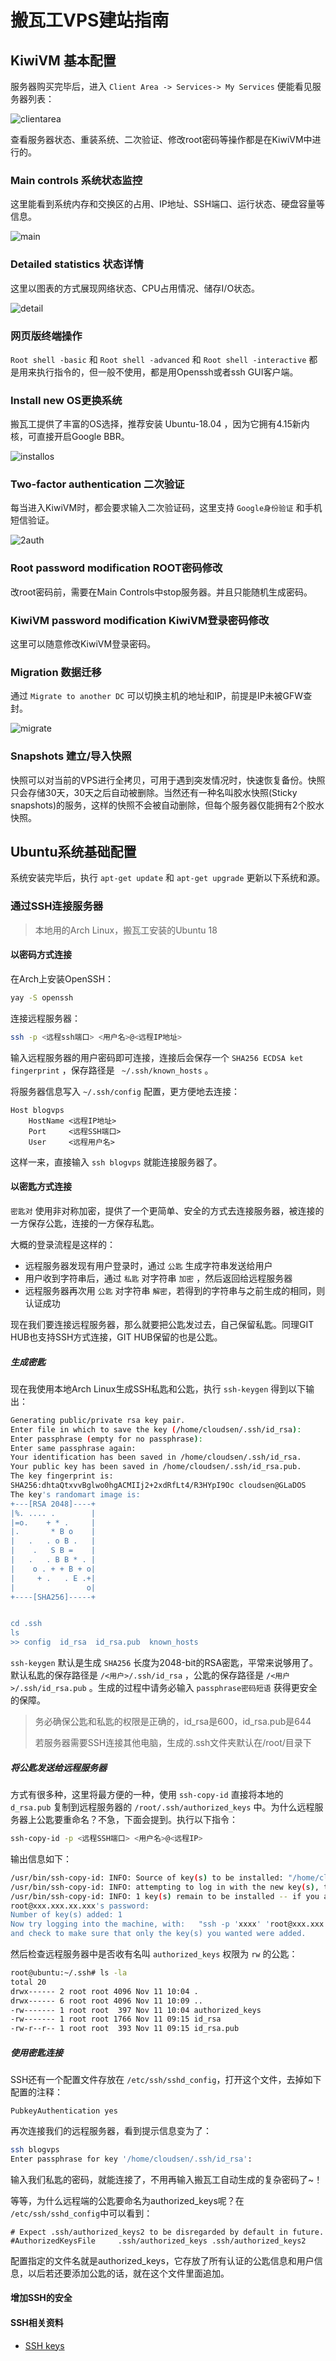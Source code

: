 # 搬瓦工VPS建站指南

## KiwiVM 基本配置

服务器购买完毕后，进入 `Client Area -> Services-> My Services` 便能看见服务器列表：  

![clientarea](imgs/clientarea.png)  

查看服务器状态、重装系统、二次验证、修改root密码等操作都是在KiwiVM中进行的。  

### Main controls 系统状态监控

这里能看到系统内存和交换区的占用、IP地址、SSH端口、运行状态、硬盘容量等信息。  

![main](imgs/maincontrols.png)  

### Detailed statistics 状态详情

这里以图表的方式展现网络状态、CPU占用情况、储存I/O状态。  

![detail](imgs/detailstatus.png)  

### 网页版终端操作

`Root shell -basic` 和 `Root shell -advanced` 和 `Root shell -interactive` 都是用来执行指令的，但一般不使用，都是用Openssh或者ssh GUI客户端。  

### Install new OS更换系统

搬瓦工提供了丰富的OS选择，推荐安装 Ubuntu-18.04 ，因为它拥有4.15新内核，可直接开启Google BBR。  

![installos](imgs/installos.png)  

### Two-factor authentication 二次验证

每当进入KiwiVM时，都会要求输入二次验证码，这里支持 `Google身份验证` 和手机短信验证。  

![2auth](imgs/twoauth.png)  

### Root password modification ROOT密码修改

改root密码前，需要在Main Controls中stop服务器。并且只能随机生成密码。  

### KiwiVM password modification KiwiVM登录密码修改

  这里可以随意修改KiwiVM登录密码。

### Migration 数据迁移

通过 `Migrate to another DC` 可以切换主机的地址和IP，前提是IP未被GFW查封。  

![migrate](imgs/migrate.png)  

### Snapshots 建立/导入快照

快照可以对当前的VPS进行全拷贝，可用于遇到突发情况时，快速恢复备份。快照只会存储30天，30天之后自动被删除。当然还有一种名叫胶水快照(Sticky snapshots)的服务，这样的快照不会被自动删除，但每个服务器仅能拥有2个胶水快照。



## Ubuntu系统基础配置

系统安装完毕后，执行 `apt-get update` 和 `apt-get upgrade` 更新以下系统和源。

### 通过SSH连接服务器

> 本地用的Arch Linux，搬瓦工安装的Ubuntu 18

#### 以密码方式连接

在Arch上安装OpenSSH：  

```bash
yay -S openssh
```

连接远程服务器：  

```bash
ssh -p <远程ssh端口> <用户名>@<远程IP地址>
```

输入远程服务器的用户密码即可连接，连接后会保存一个 `SHA256 ECDSA ket fingerprint` ，保存路径是 ` ~/.ssh/known_hosts` 。  

将服务器信息写入 `~/.ssh/config` 配置，更方便地去连接：  

```
Host blogvps
	HostName <远程IP地址>
	Port     <远程SSH端口>
	User     <远程用户名>
```

这样一来，直接输入 `ssh blogvps` 就能连接服务器了。  

#### 以密匙方式连接

 `密匙对` 使用非对称加密，提供了一个更简单、安全的方式去连接服务器，被连接的一方保存公匙，连接的一方保存私匙。  

大概的登录流程是这样的：  

- 远程服务器发现有用户登录时，通过 `公匙` 生成字符串发送给用户
- 用户收到字符串后，通过 `私匙` 对字符串 `加密` ，然后返回给远程服务器
- 远程服务器再次用 `公匙` 对字符串 `解密`，若得到的字符串与之前生成的相同，则认证成功

现在我们要连接远程服务器，那么就要把公匙发过去，自己保留私匙。同理GIT HUB也支持SSH方式连接，GIT HUB保留的也是公匙。  

##### 生成密匙

现在我使用本地Arch Linux生成SSH私匙和公匙，执行 `ssh-keygen` 得到以下输出：  

```bash
Generating public/private rsa key pair.
Enter file in which to save the key (/home/cloudsen/.ssh/id_rsa): 
Enter passphrase (empty for no passphrase): 
Enter same passphrase again: 
Your identification has been saved in /home/cloudsen/.ssh/id_rsa.
Your public key has been saved in /home/cloudsen/.ssh/id_rsa.pub.
The key fingerprint is:
SHA256:dhtaQtxvvBglwo0hgACMIIj2+2xdRfLt4/R3HYpI9Oc cloudsen@GLaDOS
The key's randomart image is:
+---[RSA 2048]----+
|%. .... .        |
|=o.    + * .     |
|.       * B o    |
|   .   . o B .   |
|    .   S B =    |
|   .   . B B * . |
|    o . + + B + o|
|     + .   . E .+|
|                o|
+----[SHA256]-----+


cd .ssh 
ls
>> config  id_rsa  id_rsa.pub  known_hosts
```

`ssh-keygen` 默认是生成 `SHA256` 长度为2048-bit的RSA密匙，平常来说够用了。默认私匙的保存路径是 `/<用户>/.ssh/id_rsa` ，公匙的保存路径是 `/<用户>/.ssh/id_rsa.pub` 。生成的过程中请务必输入 `passphrase密码短语` 获得更安全的保障。  

> 务必确保公匙和私匙的权限是正确的，id_rsa是600，id_rsa.pub是644
>
> 若服务器需要SSH连接其他电脑，生成的.ssh文件夹默认在/root/目录下

##### 将公匙发送给远程服务器

方式有很多种，这里将最方便的一种，使用 `ssh-copy-id` 直接将本地的 `d_rsa.pub` 复制到远程服务器的 `/root/.ssh/authorized_keys` 中。为什么远程服务器上公匙要重命名？不急，下面会提到。执行以下指令：  

```bash
ssh-copy-id -p <远程SSH端口> <用户名>@<远程IP>
```

输出信息如下：  

```bash
/usr/bin/ssh-copy-id: INFO: Source of key(s) to be installed: "/home/cloudsen/.ssh/id_rsa.pub"
/usr/bin/ssh-copy-id: INFO: attempting to log in with the new key(s), to filter out any that are already installed
/usr/bin/ssh-copy-id: INFO: 1 key(s) remain to be installed -- if you are prompted now it is to install the new keys
root@xxx.xxx.xx.xxx's password: 
Number of key(s) added: 1
Now try logging into the machine, with:   "ssh -p 'xxxx' 'root@xxx.xxx.xx.xxx'"
and check to make sure that only the key(s) you wanted were added.
```

然后检查远程服务器中是否收有名叫 `authorized_keys` 权限为 `rw` 的公匙：  

```bash
root@ubuntu:~/.ssh# ls -la
total 20
drwx------ 2 root root 4096 Nov 11 10:04 .
drwx------ 6 root root 4096 Nov 11 10:09 ..
-rw------- 1 root root  397 Nov 11 10:04 authorized_keys
-rw------- 1 root root 1766 Nov 11 09:15 id_rsa
-rw-r--r-- 1 root root  393 Nov 11 09:15 id_rsa.pub
```

##### 使用密匙连接

SSH还有一个配置文件存放在 `/etc/ssh/sshd_config`，打开这个文件，去掉如下配置的注释：  

```
PubkeyAuthentication yes
```

再次连接我们的远程服务器，看到提示信息变为了：  

```bash
ssh blogvps
Enter passphrase for key '/home/cloudsen/.ssh/id_rsa':
```

输入我们私匙的密码，就能连接了，不用再输入搬瓦工自动生成的复杂密码了~！  

等等，为什么远程端的公匙要命名为authorized_keys呢？在 `/etc/ssh/sshd_config`中可以看到：  

```
# Expect .ssh/authorized_keys2 to be disregarded by default in future.
#AuthorizedKeysFile     .ssh/authorized_keys .ssh/authorized_keys2
```

配置指定的文件名就是authorized_keys，它存放了所有认证的公匙信息和用户信息，以后若还要添加公匙的话，就在这个文件里面追加。  

#### 增加SSH的安全





#### SSH相关资料

- [SSH keys](https://wiki.archlinux.org/index.php/SSH_keys_(%E7%AE%80%E4%BD%93%E4%B8%AD%E6%96%87)#.E9.80.89.E6.8B.A9.E5.90.88.E9.80.82.E7.9A.84.E5.8A.A0.E5.AF.86.E6.96.B9.E5.BC.8F)